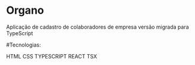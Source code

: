 # Organo

Aplicação de cadastro de colaboradores de empresa versão migrada para TypeScript

#Tecnologias:

HTML
CSS
TYPESCRIPT
REACT TSX
